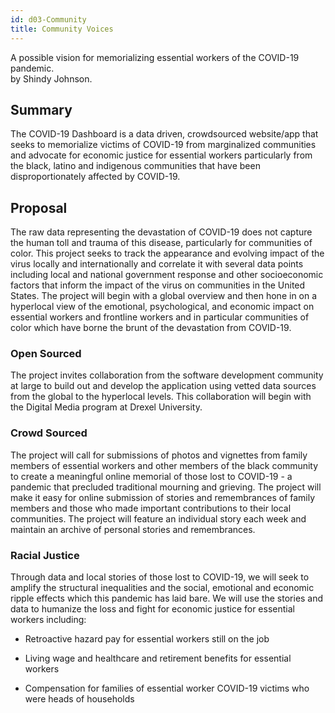 ```yaml
---
id: d03-Community
title: Community Voices
---
```


A possible vision for memorializing essential workers of the COVID-19 pandemic.  
by Shindy Johnson.

## Summary

The COVID-19 Dashboard is a data driven, crowdsourced website/app
that seeks to memorialize victims of COVID-19
from marginalized communities and advocate
for economic justice for essential workers
particularly from the black, latino and indigenous communities
that have been disproportionately affected by COVID-19.

## Proposal

The raw data representing the devastation of COVID-19 does not capture the human toll and trauma of
this disease, particularly for communities of color. This project seeks to track the appearance and
evolving impact of the virus locally and internationally and correlate it with several data points
including local and national government response and other socioeconomic factors that inform the
impact of the virus on communities in the United States. The project will begin with a global
overview and then hone in on a hyperlocal view of the emotional, psychological, and economic impact
on essential workers and frontline workers and in particular communities of color
which have borne the brunt of the devastation from COVID-19.

### Open Sourced

The project invites collaboration from the software development community at large to
build out and develop the application using vetted data sources from the global to the hyperlocal
levels. This collaboration will begin with the Digital Media program at Drexel University.

### Crowd Sourced

The project will call for submissions of photos and vignettes from family members of
essential workers and other members of the black community to create a meaningful online memorial
of those lost to COVID-19 - a pandemic that precluded traditional mourning and grieving. The
project will make it easy for online submission of stories and remembrances of family members and
those who made important contributions to their local communities. The project will feature an
individual story each week and maintain an archive of personal stories and remembrances.

### Racial Justice

Through data and local stories of those lost to COVID-19, we will seek to amplify the
structural inequalities and the social, emotional and economic ripple effects which this pandemic
has laid bare. We will use the stories and data to humanize the loss and fight for economic justice
for essential workers including:

- Retroactive hazard pay for essential workers still on the job

- Living wage and healthcare and retirement benefits for essential workers

- Compensation for families of essential worker COVID-19 victims who were heads of households
